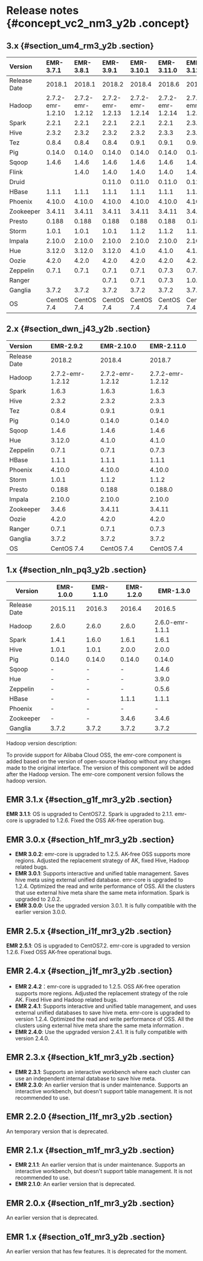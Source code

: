 # Release notes {#concept_vc2_nm3_y2b .concept}

## 3.x {#section_um4_rm3_y2b .section}

|Version|EMR-3.7.1|EMR-3.8.1|EMR-3.9.1|EMR-3.10.1|EMR-3.11.0|EMR-3.12.0|
|:------|:--------|:--------|:--------|:---------|:---------|:---------|
|Release Date|2018.1|2018.1|2018.2|2018.4|2018.6|2018.7|
|Hadoop|2.7.2-emr-1.2.10|2.7.2-emr-1.2.12|2.7.2-emr-1.2.13|2.7.2-emr-1.2.14|2.7.2-emr-1.2.14|2.7.2-emr-1.2.14|
|Spark|2.2.1|2.2.1|2.2.1|2.2.1|2.2.1|2.3.1|
|Hive|2.3.2|2.3.2|2.3.2|2.3.2|2.3.3|2.3.3|
|Tez|0.8.4|0.8.4|0.8.4|0.9.1|0.9.1|0.9.1|
|Pig|0.14.0|0.14.0|0.14.0|0.14.0|0.14.0|0.14.0|
|Sqoop|1.4.6|1.4.6|1.4.6|1.4.6|1.4.6|1.4.7|
|Flink| |1.4.0|1.4.0|1.4.0|1.4.0|1.4.0|
|Druid| | |0.11.0|0.11.0|0.11.0|0.12.0|
|HBase|1.1.1|1.1.1|1.1.1|1.1.1|1.1.1|1.1.1|
|Phoenix|4.10.0|4.10.0|4.10.0|4.10.0|4.10.0|4.10.0|
|Zookeeper|3.4.11|3.4.11|3.4.11|3.4.11|3.4.11|3.4.12|
|Presto|0.188|0.188|0.188|0.188|0.188|0.188|
|Storm|1.0.1|1.0.1|1.0.1|1.1.2|1.1.2|1.1.2|
|Impala|2.10.0|2.10.0|2.10.0|2.10.0|2.10.0|2.10.0|
|Hue|3.12.0|3.12.0|3.12.0|4.1.0|4.1.0|4.1.0|
|Oozie|4.2.0|4.2.0|4.2.0|4.2.0|4.2.0|4.2.0|
|Zeppelin|0.7.1|0.7.1|0.7.1|0.7.1|0.7.3|0.7.3|
|Ranger| | |0.7.1|0.7.1|0.7.3|1.0.0|
|Ganglia|3.7.2|3.7.2|3.7.2|3.7.2|3.7.2|3.7.2|
|OS|CentOS 7.4|CentOS 7.4|CentOS 7.4|CentOS 7.4|CentOS 7.4|CentOS 7.4|

## 2.x {#section_dwn_j43_y2b .section}

|Version|EMR-2.9.2|EMR-2.10.0|EMR-2.11.0|
|:------|:--------|:---------|:---------|
|Release Date|2018.2|2018.4|2018.7|
|Hadoop|2.7.2-emr-1.2.12|2.7.2-emr-1.2.12|2.7.2-emr-1.2.12|
|Spark|1.6.3|1.6.3|1.6.3|
|Hive|2.3.2|2.3.2|2.3.3|
|Tez|0.8.4|0.9.1|0.9.1|
|Pig|0.14.0|0.14.0|0.14.0|
|Sqoop|1.4.6|1.4.6|1.4.6|
|Hue|3.12.0|4.1.0|4.1.0|
|Zeppelin|0.7.1|0.7.1|0.7.3|
|HBase|1.1.1|1.1.1|1.1.1|
|Phoenix|4.10.0|4.10.0|4.10.0|
|Storm|1.0.1|1.1.2|1.1.2|
|Presto|0.188|0.188|0.188.0|
|Impala|2.10.0|2.10.0|2.10.0|
|Zookeeper|3.4.6|3.4.11|3.4.11|
|Oozie|4.2.0|4.2.0|4.2.0|
|Ranger|0.7.1|0.7.1|0.7.3|
|Ganglia|3.7.2|3.7.2|3.7.2|
|OS|CentOS 7.4|CentOS 7.4|CentOS 7.4|

## 1.x {#section_nln_pq3_y2b .section}

|Version|EMR-1.0.0|EMR-1.1.0|EMR-1.2.0|EMR-1.3.0|
|-------|---------|---------|---------|---------|
|Release Date|2015.11|2016.3|2016.4|2016.5|
|Hadoop|2.6.0|2.6.0|2.6.0|2.6.0-emr-1.1.1|
|Spark|1.4.1|1.6.0|1.6.1|1.6.1|
|Hive|1.0.1|1.0.1|2.0.0|2.0.0|
|Pig|0.14.0|0.14.0|0.14.0|0.14.0|
|Sqoop|-|-|-|1.4.6|
|Hue|-|-|-|3.9.0|
|Zeppelin|-|-|-|0.5.6|
|HBase|-|-|1.1.1|1.1.1|
|Phoenix|-|-|-|-|
|Zookeeper|-|-|3.4.6|3.4.6|
|Ganglia|3.7.2|3.7.2|3.7.2|3.7.2|

Hadoop version description:

To provide support for Alibaba Cloud OSS, the emr-core component is added based on the version of open-source Hadoop without any changes made to the original interface. The version of this component will be added after the Hadoop version. The emr-core component version follows the hadoop version.

## EMR 3.1.x {#section_g1f_mr3_y2b .section}

**EMR 3.1.1**: OS is upgraded to CentOS7.2. Spark is upgraded to 2.1.1. emr-core is upgraded to 1.2.6. Fixed the OSS AK-free operation bug.

## EMR 3.0.x {#section_h1f_mr3_y2b .section}

-   **EMR 3.0.2**: emr-core is upgraded to 1.2.5. AK-free OSS supports more regions. Adjusted the replacement strategy of AK, fixed Hive, Hadoop related bugs.
-   **EMR 3.0.1**: Supports interactive and unified table management. Saves hive meta using external unified database. emr-core is upgraded to 1.2.4. Optimized the read and write performance of OSS. All the clusters that use external hive meta share the same meta information. Spark is upgraded to 2.0.2.
-   **EMR 3.0.0**: Use the upgraded version 3.0.1. It is fully compatible with the earlier version 3.0.0.

## EMR 2.5.x {#section_i1f_mr3_y2b .section}

**EMR 2.5.1**: OS is upgraded to CentOS7.2. emr-core is upgraded to version 1.2.6. Fixed OSS AK-free operational bugs.

## EMR 2.4.x {#section_j1f_mr3_y2b .section}

-   **EMR 2.4.2**：emr-core is upgraded to 1.2.5. OSS AK-free operation supports more regions. Adjusted the replacement strategy of the role AK. Fixed Hive and Hadoop related bugs.
-   **EMR 2.4.1**: Supports interactive and unified table management, and uses external unified databases to save hive meta. emr-core is upgraded to version 1.2.4. Optimized the read and write performance of OSS. All the clusters using external hive meta share the same meta information .
-   **EMR 2.4.0**: Use the upgraded version 2.4.1. It is fully compatible with version 2.4.0.

## EMR 2.3.x {#section_k1f_mr3_y2b .section}

-   **EMR 2.3.1**: Supports an interactive workbench where each cluster can use an independent internal database to save hive meta.
-   **EMR 2.3.0**: An earlier version that is under maintenance. Supports an interactive workbench, but doesn't support table management. It is not recommended to use.

## EMR 2.2.0 {#section_l1f_mr3_y2b .section}

An temporary version that is deprecated.

## EMR 2.1.x {#section_m1f_mr3_y2b .section}

-   **EMR 2.1.1**: An earlier version that is under maintenance. Supports an interactive workbench, but doesn't support table management. It is not recommended to use.
-   **EMR 2.1.0**: An earlier version that is deprecated.

## EMR 2.0.x {#section_n1f_mr3_y2b .section}

An earlier version that is deprecated.

## EMR 1.x {#section_o1f_mr3_y2b .section}

An earlier version that has few features. It is deprecated for the moment.

